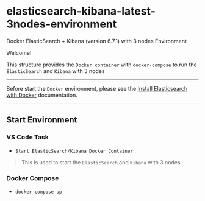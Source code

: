# elasticsearch-kibana-latest-3nodes-environment
Docker ElasticSearch + Kibana (version 6.7.1) with 3 nodes Environment

Welcome!

This structure provides the `Docker container` with `docker-compose` to run the `ElasticSearch` and `Kibana` with 3 nodes

---

Before start the `Docker` environment, please see the [Install Elasticsearch with Docker](https://www.elastic.co/guide/en/elasticsearch/reference/5.1/docker.html#docker-cli-run-prod-mode) documentation.

---

## Start Environment
### VS Code Task
- `Start ElasticSearch/Kibana Docker Container`
> This is used to start the `ElasticSearch` and `Kibana` with 3 nodes.
### Docker Compose
- `docker-compose up`
